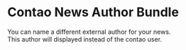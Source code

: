 # Contao News Author Bundle
You can name a different external author for your news.  
This author will displayed instead of the contao user.